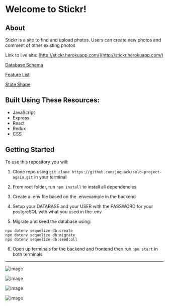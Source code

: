 # Welcome to Stickr!
## About 
Stickr is a site to find and upload photos. Users can create new photos and comment of other existing photos

Link to live site: [http://stickr.herokuapp.com/](http://stickr.herokuapp.com/)

[Database Schema](https://github.com/joquack/solo-project-again/wiki/Database-Schema)

[Feature List](https://github.com/joquack/solo-project-again/wiki/Feature-List)

[State Shape](https://github.com/joquack/solo-project-again/wiki/State-Shape)

## Built Using These Resources:

 - JavaScript
 - Express
 - React
 - Redux
 - CSS


## Getting Started

To use this repository you will: 
1. Clone repo using ```git clone https://github.com/joquack/solo-project-again.git``` in your terminal

2. From root folder, run ```npm install``` to install all dependencies 

3. Create a .env file based on the .envexample in the backend

4. Setup your DATABASE and your USER with the PASSWORD for your postgreSQL with what you used in the .env

5. Migrate and seed the database using: 
```
npx dotenv sequelize db:create
npx dotenv sequelize db:migrate
npx dotenv sequelize db:seed:all
```

6. Open up terminals for the backend and frontend then run ```npm start``` in both terminals
___

![image](https://user-images.githubusercontent.com/79065322/177236279-fb9317ce-af59-41f7-ac9f-c739d91cdcb9.png)

![image](https://user-images.githubusercontent.com/79065322/177236228-350eae03-7e77-42e4-a279-c71ffb42ec51.png)

![image](https://user-images.githubusercontent.com/79065322/177236373-ba9108bd-5770-42f5-a108-f470c5a025eb.png)

![image](https://user-images.githubusercontent.com/79065322/177236446-bccc56b7-4620-49aa-ab31-cd5d30c340e5.png)
